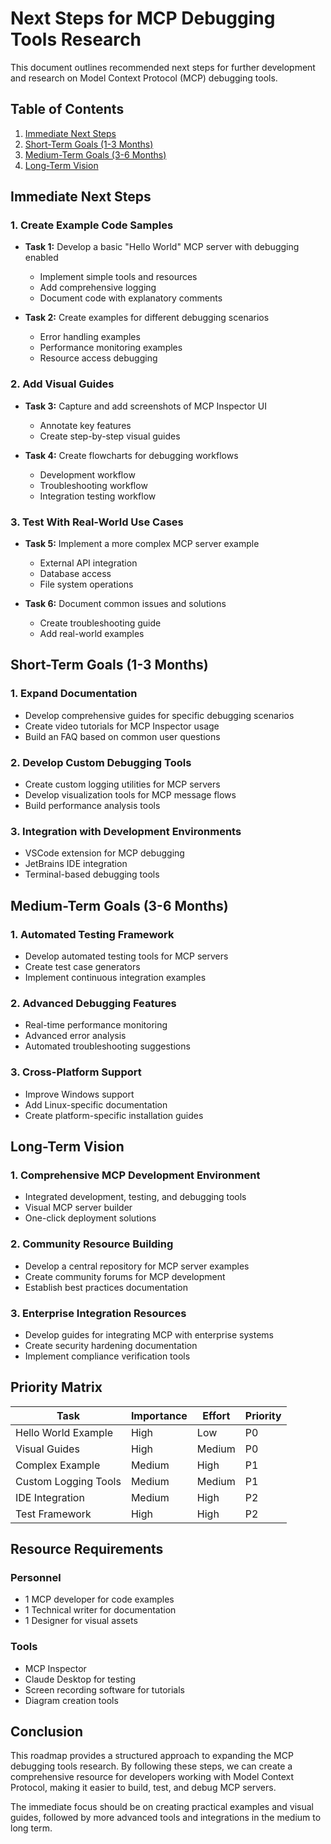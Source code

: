 # Next Steps for MCP Debugging Tools Research

This document outlines recommended next steps for further development and research on Model Context Protocol (MCP) debugging tools.

## Table of Contents

1. [Immediate Next Steps](#immediate-next-steps)
2. [Short-Term Goals (1-3 Months)](#short-term-goals-1-3-months)
3. [Medium-Term Goals (3-6 Months)](#medium-term-goals-3-6-months)
4. [Long-Term Vision](#long-term-vision)

## Immediate Next Steps

### 1. Create Example Code Samples

- **Task 1:** Develop a basic "Hello World" MCP server with debugging enabled
  - Implement simple tools and resources
  - Add comprehensive logging
  - Document code with explanatory comments

- **Task 2:** Create examples for different debugging scenarios
  - Error handling examples
  - Performance monitoring examples
  - Resource access debugging

### 2. Add Visual Guides

- **Task 3:** Capture and add screenshots of MCP Inspector UI
  - Annotate key features
  - Create step-by-step visual guides

- **Task 4:** Create flowcharts for debugging workflows
  - Development workflow
  - Troubleshooting workflow
  - Integration testing workflow

### 3. Test With Real-World Use Cases

- **Task 5:** Implement a more complex MCP server example
  - External API integration
  - Database access
  - File system operations

- **Task 6:** Document common issues and solutions
  - Create troubleshooting guide
  - Add real-world examples

## Short-Term Goals (1-3 Months)

### 1. Expand Documentation

- Develop comprehensive guides for specific debugging scenarios
- Create video tutorials for MCP Inspector usage
- Build an FAQ based on common user questions

### 2. Develop Custom Debugging Tools

- Create custom logging utilities for MCP servers
- Develop visualization tools for MCP message flows
- Build performance analysis tools

### 3. Integration with Development Environments

- VSCode extension for MCP debugging
- JetBrains IDE integration
- Terminal-based debugging tools

## Medium-Term Goals (3-6 Months)

### 1. Automated Testing Framework

- Develop automated testing tools for MCP servers
- Create test case generators
- Implement continuous integration examples

### 2. Advanced Debugging Features

- Real-time performance monitoring
- Advanced error analysis
- Automated troubleshooting suggestions

### 3. Cross-Platform Support

- Improve Windows support
- Add Linux-specific documentation
- Create platform-specific installation guides

## Long-Term Vision

### 1. Comprehensive MCP Development Environment

- Integrated development, testing, and debugging tools
- Visual MCP server builder
- One-click deployment solutions

### 2. Community Resource Building

- Develop a central repository for MCP server examples
- Create community forums for MCP development
- Establish best practices documentation

### 3. Enterprise Integration Resources

- Develop guides for integrating MCP with enterprise systems
- Create security hardening documentation
- Implement compliance verification tools

## Priority Matrix

| Task | Importance | Effort | Priority |
|------|------------|--------|----------|
| Hello World Example | High | Low | P0 |
| Visual Guides | High | Medium | P0 |
| Complex Example | Medium | High | P1 |
| Custom Logging Tools | Medium | Medium | P1 |
| IDE Integration | Medium | High | P2 |
| Test Framework | High | High | P2 |

## Resource Requirements

### Personnel

- 1 MCP developer for code examples
- 1 Technical writer for documentation
- 1 Designer for visual assets

### Tools

- MCP Inspector
- Claude Desktop for testing
- Screen recording software for tutorials
- Diagram creation tools

## Conclusion

This roadmap provides a structured approach to expanding the MCP debugging tools research. By following these steps, we can create a comprehensive resource for developers working with Model Context Protocol, making it easier to build, test, and debug MCP servers.

The immediate focus should be on creating practical examples and visual guides, followed by more advanced tools and integrations in the medium to long term.
